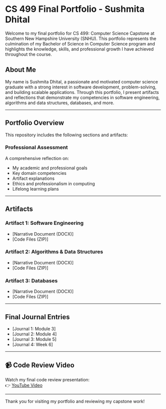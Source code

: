 
#  CS 499 Final Portfolio - Sushmita Dhital

Welcome to my final portfolio for CS 499: Computer Science Capstone at Southern New Hampshire University (SNHU). This portfolio represents the culmination of my Bachelor of Science in Computer Science program and highlights the knowledge, skills, and professional growth I have achieved throughout the course.

##  About Me

My name is Sushmita Dhital, a passionate and motivated computer science graduate with a strong interest in software development, problem-solving, and building scalable applications. Through this portfolio, I present artifacts and reflections that demonstrate my competencies in software engineering, algorithms and data structures, databases, and more.

---

##  Portfolio Overview

This repository includes the following sections and artifacts:

### Professional Assessment
A comprehensive reflection on:
- My academic and professional goals
- Key domain competencies
- Artifact explanations
- Ethics and professionalism in computing
- Lifelong learning plans

---

##  Artifacts

### Artifact 1: Software Engineering
- [Narrative Document (DOCX)]
- [Code Files (ZIP)]

### Artifact 2: Algorithms & Data Structures
- [Narrative Document (DOCX)]
- [Code Files (ZIP)]

### Artifact 3: Databases
- [Narrative Document (DOCX)]
- [Code Files (ZIP)]

---

##  Final Journal Entries

- [Journal 1: Module 3]
- [Journal 2: Module 4]
- [Journal 3: Module 5]
- [Journal 4: Week 6]

---

## 📹 Code Review Video

Watch my final code review presentation:  
👉 [YouTube Video](https://youtu.be/LAbLwER0Ilc)

---



Thank you for visiting my portfolio and reviewing my capstone work!

